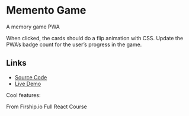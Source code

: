 # Memento Game
A memory game PWA

When clicked, the cards should do a flip animation with CSS. Update the PWA’s badge count for the user’s progress in the game.

## Links
  - [Source Code](https://github.com/fireship-io/react-course/tree/main/memento)
  - [Live Demo](https://react-course-46df0.web.app/)

Cool features:

From Firship.io Full React Course
